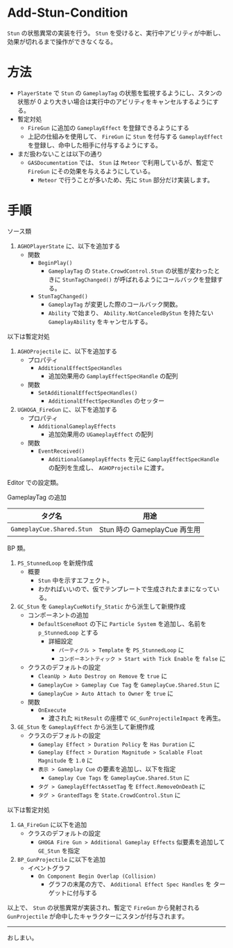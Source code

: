 # Add-Stun-Condition
`Stun` の状態異常の実装を行う。
`Stun` を受けると、実行中アビリティが中断し、効果が切れるまで操作ができなくなる。


# 方法
* `PlayerState` で `Stun` の `GameplayTag` の状態を監視するようにし、スタンの状態が 0 より大きい場合は実行中のアビリティをキャンセルするようにする。
* 暫定対処
	* `FireGun` に追加の `GameplayEffect` を登録できるようにする
	* 上記の仕組みを使用して、 `FireGun` に `Stun` を付与する `GameplayEffect` を登録し、命中した相手に付与するようにする。
* まだ扱わないことは以下の通り
	* `GASDocumentation` では、 `Stun` は `Meteor` で利用しているが、暫定で `FireGun` にその効果を与えるようにしている。
		* `Meteor` で行うことが多いため、先に `Stun` 部分だけ実装します。


# 手順

ソース類

1. `AGHOPlayerState` に、以下を追加する
	* 関数
		* `BeginPlay()`
			* `GameplayTag` の `State.CrowdControl.Stun` の状態が変わったときに `StunTagChanged()` が呼ばれるようにコールバックを登録する。
		* `StunTagChanged()`
			* `GameplayTag` が変更した際のコールバック関数。
			* `Ability` で始まり、 `Ability.NotCanceledByStun` を持たない `GameplayAbility` をキャンセルする。

以下は暫定対処

1. `AGHOProjectile` に、以下を追加する
	* プロパティ
		* `AdditionalEffectSpecHandles`
			* 追加効果用の `GamplayEffectSpecHandle` の配列
	* 関数
		* `SetAdditionalEffectSpecHandles()`
			* `AdditionalEffectSpecHandles` のセッター
1. `UGHOGA_FireGun` に、以下を追加する
	* プロパティ
		* `AdditionalGameplayEffects`
			* 追加効果用の `UGameplayEffect` の配列
	* 関数
		* `EventReceived()`
			* `AdditionalGameplayEffects` を元に `GamplayEffectSpecHandle` の配列を生成し、 `AGHOProjectile` に渡す。


Editor での設定類。

GameplayTag の追加

| タグ名                        | 用途                                                                |
|-------------------------------|---------------------------------------------------------------------|
| `GameplayCue.Shared.Stun`     | Stun 時の GameplayCue 再生用                                        |



BP 類。
1. `PS_StunnedLoop` を新規作成
	* 概要
		* `Stun` 中を示すエフェクト。
		* わかればいいので、仮でテンプレートで生成されたままになっている。
1. `GC_Stun` を `GameplayCueNotify_Static` から派生して新規作成
	* コンポーネントの追加
		* `DefaultSceneRoot` の下に `Particle System` を追加し、名前を `p_StunnedLoop` とする
			* 詳細設定
				* `パーティクル > Template` を `PS_StunnedLoop` に
				* `コンポーネントティック > Start with Tick Enable` を `false` に
	* クラスのデフォルトの設定
		* `CleanUp > Auto Destroy on Remove` を `true` に
		* `GameplayCue > Gameplay Cue Tag` を `GameplayCue.Shared.Stun` に
		* `GameplayCue > Auto Attach to Owner` を `true` に
	* 関数
		* `OnExecute`
			* 渡された `HitResult` の座標で `GC_GunProjectileImpact` を再生。
1. `GE_Stun` を `GameplayEffect` から派生して新規作成
	* クラスのデフォルトの設定
		* `Gameplay Effect > Duration Policy` を `Has Duration` に
		* `Gameplay Effect > Duration Magnitude > Scalable Float Magnitude` を `1.0` に
		* `表示 > Gameplay Cue` の要素を追加し、以下を指定
			* `Gameplay Cue Tags` を `GameplayCue.Shared.Stun` に
		* `タグ > GameplayEffectAssetTag` を `Effect.RemoveOnDeath` に
		* `タグ > GrantedTags` を `State.CrowdControl.Stun` に


以下は暫定対処

1. `GA_FireGun` に以下を追加
	* クラスのデフォルトの設定
		* `GHOGA Fire Gun > Additional Gameplay Effects` 似要素を追加して `GE_Stun` を指定
1. `BP_GunProjectile` に以下を追加
	* イベントグラフ
		* `On Component Begin Overlap (Collision)`
			* グラフの末尾の方で、 `Additional Effect Spec Handles` を ターゲットに付与する


以上で、 `Stun` の状態異常が実装され、暫定で `FireGun` から発射される `GunProjectile` が命中したキャラクターにスタンが付与されます。



-----
おしまい。
